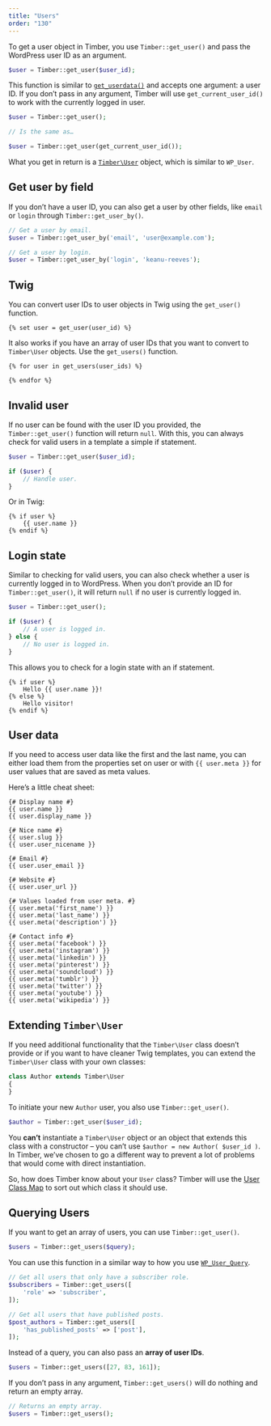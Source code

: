 ```yaml
---
title: "Users"
order: "130"
---
```


To get a user object in Timber, you use `Timber::get_user()` and pass the WordPress user ID as an argument.

```php
$user = Timber::get_user($user_id);
```

This function is similar to [`get_userdata()`](https://developer.wordpress.org/reference/functions/get_userdata/) and accepts one argument: a user ID. If you don’t pass in any argument, Timber will use `get_current_user_id()` to work with the currently logged in user.

```php
$user = Timber::get_user();

// Is the same as…

$user = Timber::get_user(get_current_user_id());
```

What you get in return is a [`Timber\User`](https://timber.github.io/docs/v2/reference/timber-user/) object, which is similar to `WP_User`.

## Get user by field

If you don’t have a user ID, you can also get a user by other fields, like `email` or `login` through `Timber::get_user_by()`.

```php
// Get a user by email.
$user = Timber::get_user_by('email', 'user@example.com');

// Get a user by login.
$user = Timber::get_user_by('login', 'keanu-reeves');
```

## Twig

You can convert user IDs to user objects in Twig using the `get_user()` function.

```twig
{% set user = get_user(user_id) %}
```

It also works if you have an array of user IDs that you want to convert to `Timber\User` objects. Use the `get_users()` function.

```twig
{% for user in get_users(user_ids) %}

{% endfor %}
```

## Invalid user

If no user can be found with the user ID you provided, the `Timber::get_user()` function will return `null`. With this, you can always check for valid users in a template a simple if statement.

```php
$user = Timber::get_user($user_id);

if ($user) {
    // Handle user.
}
```

Or in Twig:

```twig
{% if user %}
    {{ user.name }}
{% endif %}
```

## Login state

Similar to checking for valid users, you can also check whether a user is currently logged in to WordPress. When you don’t provide an ID for `Timber::get_user()`, it will return `null` if no user is currently logged in.

```php
$user = Timber::get_user();

if ($user) {
    // A user is logged in.
} else {
    // No user is logged in.
}
```

This allows you to check for a login state with an if statement.

```twig
{% if user %}
    Hello {{ user.name }}!
{% else %}
    Hello visitor!
{% endif %}
```

## User data

If you need to access user data like the first and the last name, you can either load them from the properties set on user or with `{{ user.meta }}` for user values that are saved as meta values.

Here’s a little cheat sheet:

```twig
{# Display name #}
{{ user.name }}
{{ user.display_name }}

{# Nice name #}
{{ user.slug }}
{{ user.user_nicename }}

{# Email #}
{{ user.user_email }}

{# Website #}
{{ user.user_url }}

{# Values loaded from user meta. #}
{{ user.meta('first_name') }}
{{ user.meta('last_name') }}
{{ user.meta('description') }}

{# Contact info #}
{{ user.meta('facebook') }}
{{ user.meta('instagram') }}
{{ user.meta('linkedin') }}
{{ user.meta('pinterest') }}
{{ user.meta('soundcloud') }}
{{ user.meta('tumblr') }}
{{ user.meta('twitter') }}
{{ user.meta('youtube') }}
{{ user.meta('wikipedia') }}
```

## Extending `Timber\User`

If you need additional functionality that the `Timber\User` class doesn’t provide or if you want to have cleaner Twig templates, you can extend the `Timber\User` class with your own classes:

```php
class Author extends Timber\User
{
}
```

To initiate your new `Author` user, you also use `Timber::get_user()`.

```php
$author = Timber::get_user($user_id);
```

You **can’t** instantiate a `Timber\User` object or an object that extends this class with a constructor – you can’t use `$author = new Author( $user_id )`. In Timber, we’ve chosen to go a different way to prevent a lot of problems that would come with direct instantiation.

So, how does Timber know about your `User` class? Timber will use the [User Class Map](https://timber.github.io/docs/v2/guides/class-maps/#the-user-class-map) to sort out which class it should use.

## Querying Users

If you want to get an array of users, you can use `Timber::get_user()`.

```php
$users = Timber::get_users($query);
```

You can use this function in a similar way to how you use [`WP_User_Query`](https://developer.wordpress.org/reference/classes/wp_user_query/).

```php
// Get all users that only have a subscriber role.
$subscribers = Timber::get_users([
    'role' => 'subscriber',
]);

// Get all users that have published posts.
$post_authors = Timber::get_users([
    'has_published_posts' => ['post'],
]);
```

Instead of a query, you can also pass an **array of user IDs**.

```php
$users = Timber::get_users([27, 83, 161]);
```

If you don’t pass in any argument, `Timber::get_users()` will do nothing and return an empty array.

```php
// Returns an empty array.
$users = Timber::get_users();
```
